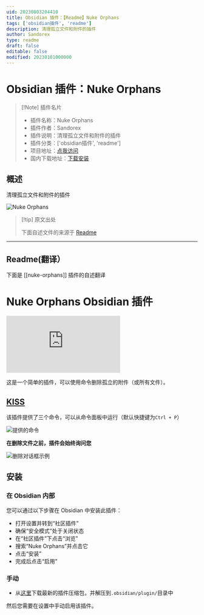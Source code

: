 ```yaml
---
uid: 20230803204410
title: Obsidian 插件：【Readme】Nuke Orphans
tags: ['obsidian插件', 'readme']
description: 清理孤立文件和附件的插件
author: Sandorex
type: readme
draft: false
editable: false
modified: 20230101000000
---
```


# Obsidian 插件：Nuke Orphans

> [!Note] 插件名片
> - 插件名称：Nuke Orphans
> - 插件作者：Sandorex
> - 插件说明：清理孤立文件和附件的插件
> - 插件分类：['obsidian插件', 'readme']
> - 项目地址：[点我访问](https://github.com/sandorex/nuke-orphans-plugin)
> - 国内下载地址：[下载安装](https://pkmer.cn/products/plugin/pluginMarket/?nuke-orphans)

## 概述

清理孤立文件和附件的插件

![Nuke Orphans](https://cdn.pkmer.cn/covers/nuke-orphans.png!pkmer)

> [!tip] 原文出处
> 
>下面自述文件的来源于 [Readme](https://ghproxy.net/https://raw.githubusercontent.com/sandorex/nuke-orphans-plugin/master/README.md)
> 

---

## Readme(翻译）

下面是 [[nuke-orphans]] 插件的自述翻译


# Nuke Orphans Obsidian 插件
![Obsidian 下载量](https://img.shields.io/badge/dynamic/json?logo=obsidian&color=%23483699&label=下载量&query=%24%5B%22nuke-orphans%22%5D.downloads&url=https%3A%2F%2Fraw.githubusercontent.com%2Fobsidianmd%2Fobsidian-releases%2Fmaster%2Fcommunity-plugin-stats.json)

这是一个简单的插件，可以使用命令删除孤立的附件（或所有文件）。

## [KISS](https://en.wikipedia.org/wiki/KISS_principle)
该插件提供了三个命令，可以从命令面板中运行（默认快捷键为`Ctrl + P`）

![提供的命令](https://raw.githubusercontent.com/sandorex/nuke-orphans-plugin/master/images/commands.png)

**在删除文件之前，插件会始终询问您**

![删除对话框示例](https://raw.githubusercontent.com/sandorex/nuke-orphans-plugin/master/images/dialog.png)

## 安装

### 在 Obsidian 内部
您可以通过以下步骤在 Obsidian 中安装此插件：

- 打开设置并转到“社区插件”
- 确保“安全模式”处于关闭状态
- 在“社区插件”下点击“浏览”
- 搜索“Nuke Orphans”并点击它
- 点击“安装”
- 完成后点击“启用”

### 手动
- 从[这里](https://github.com/sandorex/nuke-orphans-plugin/releases/latest/download/nuke-orphans.zip)下载最新的插件压缩包，并解压到`.obsidian/plugin/`目录中

然后您需要在设置中手动启用该插件。



